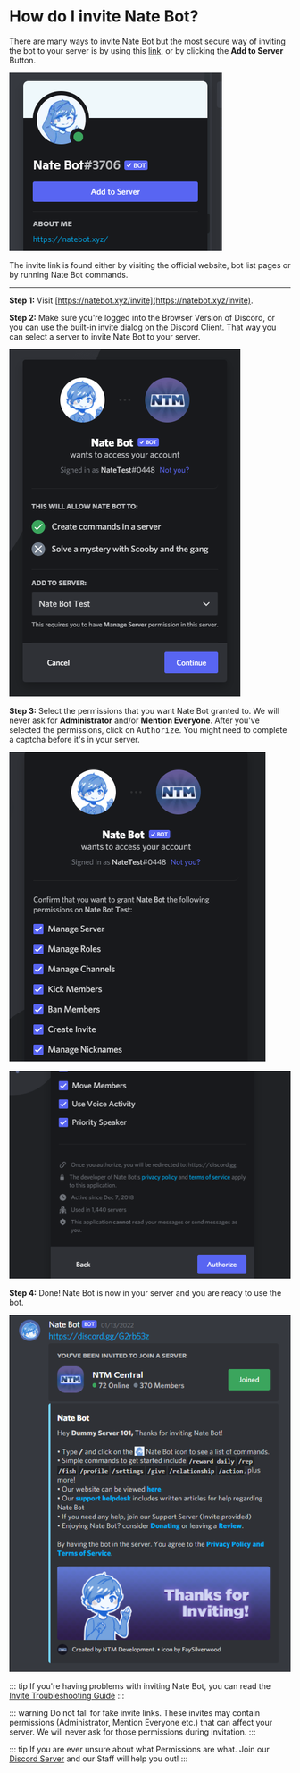 # How do I invite Nate Bot?

There are many ways to invite Nate Bot but the most secure way of inviting the bot to your server is by using this [link](https://natebot.xyz/invite), or by clicking the **Add to Server** Button. 

![Add to server](./images/addtoserver.png)


The invite link is found either by visiting the official website, bot list pages or by running Nate Bot commands.

<hr>

**Step 1:** Visit ​[https://natebot.xyz/invite](https://natebot.xyz/invite).

**Step 2:** Make sure you're logged into the Browser Version of Discord, or you can use the built-in invite dialog on the Discord Client. That way you can select a server to invite Nate Bot to your server.

![Step 1](./images/invite1.png)

**Step 3:** Select the permissions that you want Nate Bot granted to. We will never ask for **Administrator** and/or **Mention Everyone**. After you've selected the permissions, click on <kbd>Authorize</kbd>. You might need to complete a captcha before it's in your server.

![Step 2](./images/invite2.png)

![Step 3](./images/invite3.png)

**Step 4:** Done! Nate Bot is now in your server and you are ready to use the bot.

![Step 4](./images/invite4.png)

::: tip
If you're having problems with inviting Nate Bot, you can read the ​[Invite Troubleshooting Guide](/common-problems/invite-troubleshooting)
:::
<!-- TODO: ^^ -->

::: warning
Do not fall for fake invite links. These invites may contain permissions (Administrator, Mention Everyone etc.) that can affect your server. We will never ask for those permissions during invitation.
:::

::: tip
If you are ever unsure about what Permissions are what. Join our [Discord Server](https://discord.gg/cmUFubKUtu) and our Staff will help you out!
:::